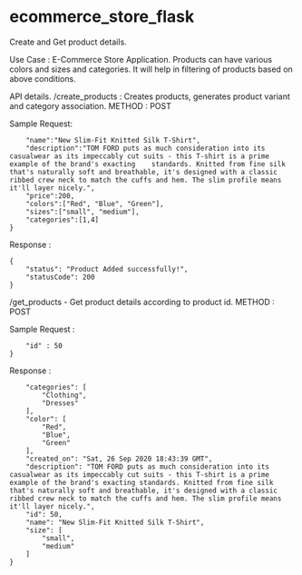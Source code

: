 # ecommerce_store_flask
Create and Get product details.

Use Case : 
E-Commerce Store Application. 
Products can have various colors and sizes and categories.
It will help in filtering of products based on above conditions. 


API details.
 /create_products : Creates products, generates product variant and category association. METHOD : POST
 
 Sample Request: 
```{
    "name":"New Slim-Fit Knitted Silk T-Shirt",
    "description":"TOM FORD puts as much consideration into its casualwear as its impeccably cut suits - this T-shirt is a prime example of the brand's exacting    standards. Knitted from fine silk that's naturally soft and breathable, it's designed with a classic ribbed crew neck to match the cuffs and hem. The slim profile means it'll layer nicely.",
    "price":200,
    "colors":["Red", "Blue", "Green"],
    "sizes":["small", "medium"],
    "categories":[1,4]
}
```

Response : 
```
{
    "status": "Product Added successfully!",
    "statusCode": 200
}
```

/get_products - Get product details according to product id. METHOD : POST

Sample Request :

```{
    "id" : 50
}
```


Response : 

```{
    "categories": [
        "Clothing",
        "Dresses"
    ],
    "color": [
        "Red",
        "Blue",
        "Green"
    ],
    "created_on": "Sat, 26 Sep 2020 18:43:39 GMT",
    "description": "TOM FORD puts as much consideration into its casualwear as its impeccably cut suits - this T-shirt is a prime example of the brand's exacting standards. Knitted from fine silk that's naturally soft and breathable, it's designed with a classic ribbed crew neck to match the cuffs and hem. The slim profile means it'll layer nicely.",
    "id": 50,
    "name": "New Slim-Fit Knitted Silk T-Shirt",
    "size": [
        "small",
        "medium"
    ]
}
```






